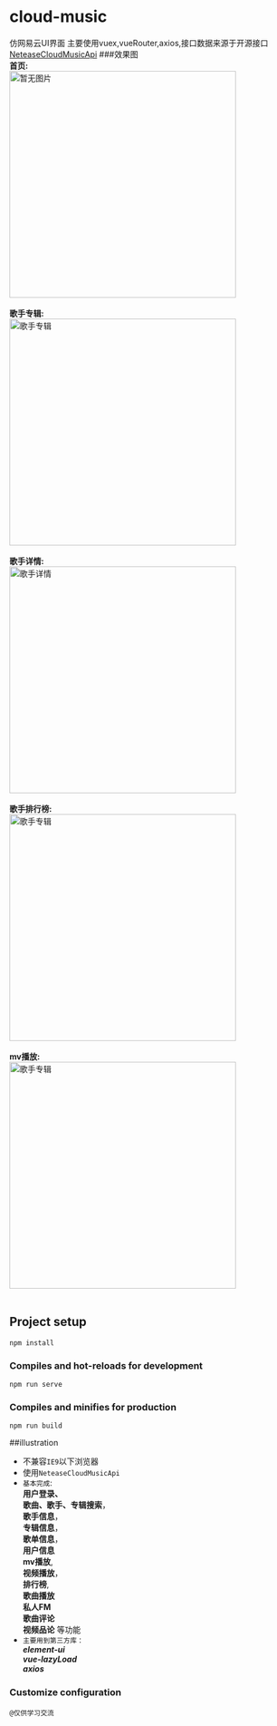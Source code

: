 
# cloud-music

仿网易云UI界面
主要使用vuex,vueRouter,axios,接口数据来源于开源接口[NeteaseCloudMusicApi](https://github.com/Binaryify/NeteaseCloudMusicApi)
###效果图<br>
**首页:**<br>
<img src="https://ae03.alicdn.com/kf/H9104169754c74b6993b6da408a8782b1X.jpg" width="400" height="" alt="暂无图片" /><br><br>
**歌手专辑:**<br>
<img src="https://ae04.alicdn.com/kf/Hf0a0526e5d114e83a34c41fd23f03eb1M.jpg" width="400" alt="歌手专辑"/><br><br>
**歌手详情:**<br>
<img src="https://ae02.alicdn.com/kf/Hf49ca7e728bb45f19e5b90e730d050a7H.jpg" width="400" alt="歌手详情"/><br><br>
**歌手排行榜:**<br>
<img src="https://ae04.alicdn.com/kf/H3233c4a7681a434d9b7789912d9fd10e3.jpg" width="400" alt="歌手专辑"/><br><br>
**mv播放:**<br>
<img src="https://ae02.alicdn.com/kf/H0fc144e374fe42f19bbfc8393edd7d25Z.jpg" width="400" alt="歌手专辑"/><br><br>
## Project setup
```
npm install
```

### Compiles and hot-reloads for development
```
npm run serve
```

### Compiles and minifies for production
```
npm run build
```
##illustration

* 不兼容```IE9```以下浏览器
* 使用```NeteaseCloudMusicApi```<br>
* ```基本完成```:<br>
**用户登录、<br>
  歌曲、歌手、专辑搜索**，<br>
**歌手信息**，<br>
  **专辑信息**，<br>**歌单信息**，<br>**用户信息**<br>**mv播放**,<br>**视频播放**，
  <br>**排行榜**,<br>**歌曲播放**<br>**私人FM**<br>
  **歌曲评论**<br>**视频品论** 等功能
* ``主要用到第三方库：``<br>***element-ui***<br>***vue-lazyLoad***<br>***axios***
### Customize configuration
``@仅供学习交流``


